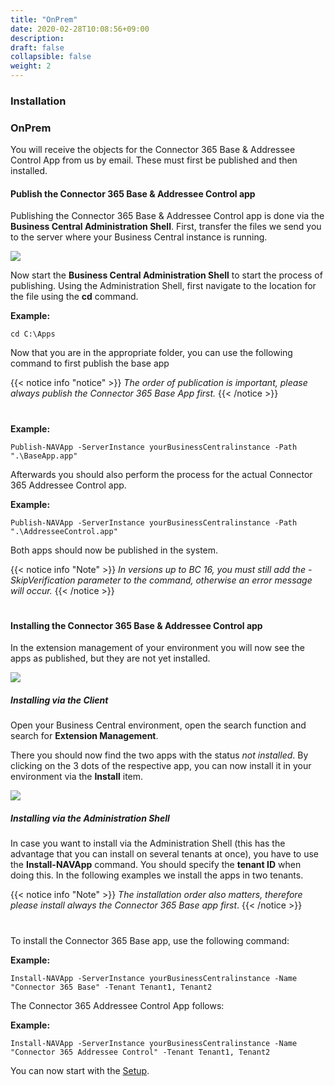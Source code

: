 ```yaml
---
title: "OnPrem"
date: 2020-02-28T10:08:56+09:00
description: 
draft: false
collapsible: false
weight: 2
---
```

### Installation

### OnPrem
You will receive the objects for the Connector 365 Base & Addressee Control App from us by email. These must first be published and then installed.

#### Publish the Connector 365 Base & Addressee Control app
Publishing the Connector 365 Base & Addressee Control app is done via the **Business Central Administration Shell**. First, transfer the files we send you to the server where your Business Central instance is running.

![](images/apps/adminshell.PNG)

Now start the **Business Central Administration Shell** to start the process of publishing. Using the Administration Shell, first navigate to the location for the file using the **cd** command.

**Example:**

```cd C:\Apps```

Now that you are in the appropriate folder, you can use the following command to first publish the base app

{{< notice info "notice" >}}
 _The order of publication is important, please always publish the Connector 365 Base App first._
{{< /notice >}}
#

**Example:**

```Publish-NAVApp -ServerInstance yourBusinessCentralinstance -Path ".\BaseApp.app"```

Afterwards you should also perform the process for the actual Connector 365 Addressee Control app.

**Example:**

```Publish-NAVApp -ServerInstance yourBusinessCentralinstance -Path ".\AddresseeControl.app"```

Both apps should now be published in the system.

{{< notice info "Note" >}}
 _In versions up to BC 16, you must still add the -SkipVerification parameter to the command, otherwise an error message will occur._
{{< /notice >}}
#

#### Installing the Connector 365 Base & Addressee Control app

In the extension management of your environment you will now see the apps as published, but they are not yet installed.

![](images/apps/ctipublishde.PNG)

##### Installing via the Client
Open your Business Central environment, open the search function and search for **Extension Management**.

There you should now find the two apps with the status <i>not installed</i>. By clicking on the 3 dots of the respective app, you can now install it in your environment via the **Install** item.

![](images/apps/appinstallde.PNG)

##### Installing via the Administration Shell
In case you want to install via the Administration Shell (this has the advantage that you can install on several tenants at once), you have to use the **Install-NAVApp** command. You should specify the **tenant ID** when doing this. In the following examples we install the apps in two tenants.

{{< notice info "Note" >}}
 _The installation order also matters, therefore please install always the Connector 365 Base app first_.
{{< /notice >}}
#

To install the Connector 365 Base app, use the following command:

**Example:**

```Install-NAVApp -ServerInstance yourBusinessCentralinstance -Name "Connector 365 Base" -Tenant Tenant1, Tenant2```

The Connector 365 Addressee Control App follows:

**Example:**

```Install-NAVApp -ServerInstance yourBusinessCentralinstance -Name "Connector 365 Addressee Control" -Tenant Tenant1, Tenant2```

You can now start with the [Setup](en-us/apps/addressee-control/first-steps/setup/).



